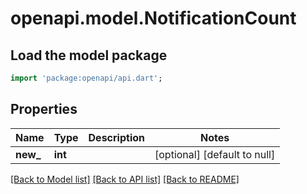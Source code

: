 # openapi.model.NotificationCount

## Load the model package
```dart
import 'package:openapi/api.dart';
```

## Properties
Name | Type | Description | Notes
------------ | ------------- | ------------- | -------------
**new_** | **int** |  | [optional] [default to null]

[[Back to Model list]](../README.md#documentation-for-models) [[Back to API list]](../README.md#documentation-for-api-endpoints) [[Back to README]](../README.md)


